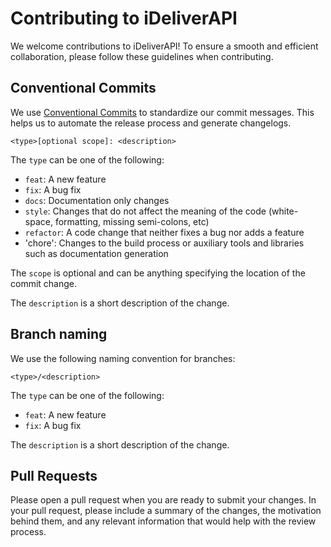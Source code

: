 # Contributing to iDeliverAPI

We welcome contributions to iDeliverAPI! To ensure a smooth and efficient collaboration, please follow these guidelines when contributing.

## Conventional Commits

We use [Conventional Commits](https://www.conventionalcommits.org/en/v1.0.0/) to standardize our commit messages. This helps us to automate the release process and generate changelogs.

```
<type>[optional scope]: <description>
```

The `type` can be one of the following:

- `feat`: A new feature
- `fix`: A bug fix
- `docs`: Documentation only changes
- `style`: Changes that do not affect the meaning of the code (white-space, formatting, missing semi-colons, etc)
- `refactor`: A code change that neither fixes a bug nor adds a feature
- 'chore': Changes to the build process or auxiliary tools and libraries such as documentation generation

The `scope` is optional and can be anything specifying the location of the commit change.

The `description` is a short description of the change.

## Branch naming

We use the following naming convention for branches:

```
<type>/<description>
```

The `type` can be one of the following:

- `feat`: A new feature
- `fix`: A bug fix

The `description` is a short description of the change.

## Pull Requests

Please open a pull request when you are ready to submit your changes. In your pull request, please include a summary of the changes, the motivation behind them, and any relevant information that would help with the review process.

